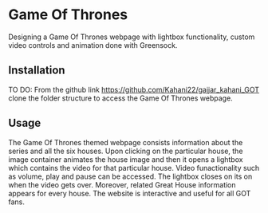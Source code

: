 # Game Of Thrones

Designing a Game Of Thrones webpage with lightbox functionality, custom video controls and animation done with Greensock.

## Installation 
TO DO: From the github link https://github.com/Kahani22/gajjar_kahani_GOT clone the folder structure to access the Game Of Thrones webpage.

## Usage
The Game Of Thrones themed webpage consists information about the series and all the six houses. Upon clicking on the particular house, the image container animates the house image and then it opens a lightbox which contains the video for that particular house. Video funactionality such as volume, play and pause can be accessed. The lightbox closes on its on when the video gets over. Moreover, related Great House information appears for every house. The website is interactive and useful for all GOT fans. 